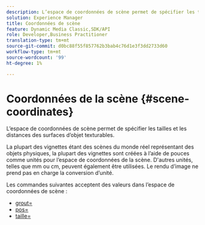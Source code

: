 ```yaml
---
description: L’espace de coordonnées de scène permet de spécifier les tailles et les distances des surfaces d’objet texturables.
solution: Experience Manager
title: Coordonnées de scène
feature: Dynamic Media Classic,SDK/API
role: Developer,Business Practitioner
translation-type: tm+mt
source-git-commit: d0bc88f55f857762b3bab4c76d1e3f3dd2733d60
workflow-type: tm+mt
source-wordcount: '99'
ht-degree: 1%

---
```



# Coordonnées de la scène {#scene-coordinates}

L’espace de coordonnées de scène permet de spécifier les tailles et les distances des surfaces d’objet texturables.

La plupart des vignettes étant des scènes du monde réel représentant des objets physiques, la plupart des vignettes sont créées à l’aide de pouces comme unités pour l’espace de coordonnées de la scène. D&#39;autres unités, telles que mm ou cm, peuvent également être utilisées. Le rendu d’image ne prend pas en charge la conversion d’unité.

Les commandes suivantes acceptent des valeurs dans l’espace de coordonnées de scène :

* [grout=](../../../../../../ir-api/http-protocol/image-rendering-api-ref/c-ir-http-protocol-ref/c-ir-http-protocol-command-reference/r-ir-grout.md#reference-73651cbbbc344adba2626ef950d3672a)
* [pos=](../../../../../../ir-api/http-protocol/image-rendering-api-ref/c-ir-http-protocol-ref/c-ir-http-protocol-command-reference/r-ir-pos.md#reference-22c10904a0ce4c8bb41c2c78104221b8)
* [taille=](../../../../../../ir-api/http-protocol/image-rendering-api-ref/c-ir-http-protocol-ref/c-ir-http-protocol-command-reference/r-ir-http-size.md#reference-1220d6fbcde4479aba91de7adacdc988)

